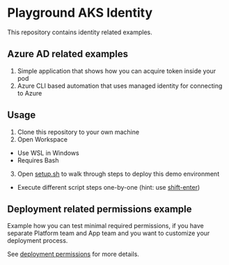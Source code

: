 # Playground AKS Identity

This repository contains identity related examples.

## Azure AD related examples

1. Simple application that shows how you can acquire token inside your pod
2. Azure CLI based automation that uses managed identity for connecting to Azure

## Usage

1. Clone this repository to your own machine
2. Open Workspace
  - Use WSL in Windows
  - Requires Bash
3. Open [setup.sh](setup.sh) to walk through steps to deploy this demo environment
  - Execute different script steps one-by-one (hint: use [shift-enter](https://github.com/JanneMattila/some-questions-and-some-answers/blob/master/q%26a/vs_code.md#automation-tip-shift-enter))

## Deployment related permissions example

Example how you can test minimal required permissions, if
you have separate Platform team and App team and you want to
customize your deployment process.

See [deployment permissions](./deployment-permissions) for more details.
